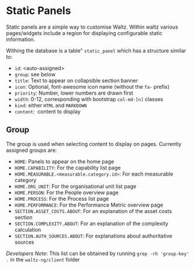 # Static Panels

Static panels are a simple way to customise Waltz.  Within waltz various pages/widgets 
include a region for displaying configurable static information.  

Withing the database is a table" ```static_panel``` which has a structure
similar to:

- ```id```:  \<auto-assigned\>
- ```group```: see below
- ```title```: Text to appear on collapsible section banner
- ```icon```: Optional, font-awesome icon name (without the ```fa-``` prefix)
- ```priority```:  Number, lower numbers are drawn first
- ```width```:  0-12, corresponding with bootstrap ```col-md-[n]``` classes
- ```kind```:   either ```HTML``` and ```MARKDOWN```
- ```content```:  content to display


## Group

The group is used when selecting content to display on pages.
Currently assigned groups are:

- ```HOME```: Panels to appear on the home page
- ```HOME.CAPABILITY```: For the capability list page
- ```HOME.MEASURABLE.<measurable.category.id>```: For each measurable category
- ```HOME.ORG_UNIT```: For the organisational unit list page
- ```HOME.PERSON```: For the People overview page
- ```HOME.PROCESS```: For the Process list page
- ```HOME.PERFORMANCE```: For the Performance Metric overview page
- ```SECTION.ASSET_COSTS.ABOUT```: For an explanation of the asset costs section
- ```SECTION.COMPLEXITY.ABOUT```: For an explanation of the complexity calculation
- ```SECTION.AUTH_SOURCES.ABOUT```: For explanations about authoritative sources


_Developers Note_: This list can be obtained by running `grep -rh 'group-key' .` in the `waltz-ng/client` folder